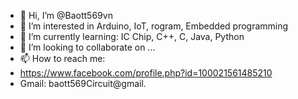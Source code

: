 - 👋 Hi, I’m @Baott569vn
- 👀 I’m interested in Arduino, IoT, rogram, Embedded programming
- 🌱 I’m currently learning: IC Chip, C++, C, Java, Python
- 💞️ I’m looking to collaborate on ...
- 📫 How to reach me:
- https://www.facebook.com/profile.php?id=100021561485210
- Gmail: baott569Circuit@gmail.

<!---
Baott569vn/Baott569 Thank you to everyone who came here 😎👌🍆
--->
